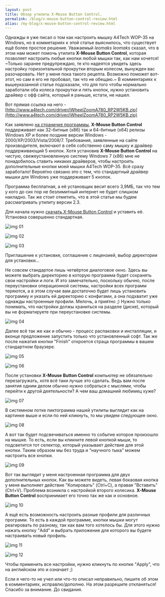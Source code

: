 ```yaml
---
layout: post
title: Обзор утилиты X-Mouse Button Control.
permalink: /blog/x-mouse-button-control-review.html
alias: /my-blog/x-mouse-button-control-review.html
---
```

Однажды я уже писал о том как настроить мышку A4Tech WOP-35 на Windows, но в комметариях к этой статье выяснилось, что существует ещё более простое решение. Уважаемый *leomaks leomaks* сказал, что в этом нам может помочь утилита **X-Mouse Button Control**, которая позволяет настроить любые кнопки любой мышки так, как нам хочется! ~Только заранее предупреждаю, те кто надеятся увидеть здесь настройку горизонтальной прокрутки вторым колесом, вынужден вас разочаровать. Нет у меня пока такого рецепта. Возможно поможет вот-этот, но сам я его не пробовал, так что не обещаю.~ В комментариях к вышеуказанной статье подсказали, что для того чтобы нормально заработали оба колеса прокрутки и пять кнопок, нужно установить драйвер с офф сайта, который я раньше, кстати, не нашел.
<!--more-->
Вот прямая ссылка на него - [http://www.a4tech.com/driver/iWheelZoomA780_RP2W5KB.zip](http://www.a4tech.com/driver/iWheelZoomA780_RP2W5KB.zip)

Как заявлено [на страничке программы](http://www.highrez.co.uk/downloads/XMouseButtonControl.htm), **X-Mouse Button Control** поддерживает как 32-битные (x86) так и 64-битные (x64) релизы Windows XP и более поздние версии Windows - 2000/XP/2003/Vista/2008/7. Требования, заявленные на сайте производителя, включают в себя собственно саму мышку и драйвер поддерживающий 5 кнопок. Хотя установив **X-Mouse Button Control** на чистую, свежеустановленную систему Windows 7 (x86) мне не понадобилось ставить никаких драйверов, чтобы настроить дополнительные кнопки моей мышки A4Tech WOP-35. Всё сразу заработало! Вероятно связано это с тем, что стандартный драйвер мышки для Windows уже поддерживает 5 кнопок.

Программа бесплатная, а её установщик весит всего 3,9МБ, так что тем у кого до сих пор не безлимитный интернет не будет слишком накладно. Так же стоит отметить, что в этой статье мы будем рассматривать утилиту версии 2.3.

Для начала нужно [скачать X-Mouse Button Control](http://www.highrez.co.uk/downloads/XMouseButtonControl.htm) и уставить её. Установка совершенно стандартная.

![img 01](https://doc-0s-ak-docs.googleusercontent.com/docs/securesc/mq689qlfmpss2rpgtdavi9i3japc1msh/f44547kpk167vdq58h8516hoghtl0lb5/1419372000000/04492691392261250650/04492691392261250650/0BxJRQxIajdRxZGFzNHE4Z3RBaHc)

![img 02](https://doc-10-ak-docs.googleusercontent.com/docs/securesc/mq689qlfmpss2rpgtdavi9i3japc1msh/p3bjdj3f6ur33auvk0uv9kgkoa03bn0n/1419372000000/04492691392261250650/04492691392261250650/0BxJRQxIajdRxYTRoSEtVYXlqZms)

![img 03](https://doc-04-ak-docs.googleusercontent.com/docs/securesc/mq689qlfmpss2rpgtdavi9i3japc1msh/orpp1orp4sh26d8q5vbpmphl944rs0go/1419372000000/04492691392261250650/04492691392261250650/0BxJRQxIajdRxN0c3Sy04aWFqMFE)

Приглашение к установке, соглашение с лицензией, выбор директории для установки...

Не совсем стандартое лишь четвёртое диалоговое окно. Здесь вы можете выбрать директорию в которую программа будет сохранять свои настройки и логи. И это замечательно, поскольку обычно, после переустановки операционной системы, настройки всех программ теряются, а в этом случае вам достаточно будет лишь установить программу и указать ей директорию с конфигами, а она подхватит уже однажды настроенные профили. Мелочь, а приятно ;) Нужно только понимать, что настройки должы храниться на разделе (диске), который вы не форматируете при переустановке системы.

![img 04](https://doc-00-ak-docs.googleusercontent.com/docs/securesc/mq689qlfmpss2rpgtdavi9i3japc1msh/9oth3uluhnl3cpabkshi7a62skf533g9/1419372000000/04492691392261250650/04492691392261250650/0BxJRQxIajdRxZjFCZm53NlFWLWM)

Далее всё так же как и обычно - процесс распаковки и инсталляции, и вконце предложение запустить только что установленный софт. Так же после нажатия кнопки "Finish" откроется страца программы в вашем стандартном браузере.

![img 05](https://doc-0s-ak-docs.googleusercontent.com/docs/securesc/mq689qlfmpss2rpgtdavi9i3japc1msh/a948qk0mv1smovallh3id2tdd3lget11/1419379200000/04492691392261250650/04492691392261250650/0BxJRQxIajdRxSDBsT0t5R3dXYm8)

![img 06](https://doc-04-ak-docs.googleusercontent.com/docs/securesc/mq689qlfmpss2rpgtdavi9i3japc1msh/r6oc3aubdrqkcjjuad1v39empjfpo5ph/1419379200000/04492691392261250650/04492691392261250650/0BxJRQxIajdRxNmo5Y3FaUGluRFU)

После установки **X-Mouse Button Control** компьютер не обязательно перезагружать, хотя всё таки лучше это сделать. Ведь вам после занятия одним делом обычно нужно собраться с мыслями, чтобы перейти к другой деятельности? А чем ваш домашний любимец хуже?

![img 07](https://doc-0o-ak-docs.googleusercontent.com/docs/securesc/mq689qlfmpss2rpgtdavi9i3japc1msh/ht1er17vjmc9s8cu54sbmu33a8pcljs2/1419379200000/04492691392261250650/04492691392261250650/0BxJRQxIajdRxbUtlNzJwNjdjalE)

В системном лотке пиктограмма нашей утилиты выглядит как на картинке выше и если по ней кликнуть, то мы увидем следующее окно.

![img 08](https://doc-04-ak-docs.googleusercontent.com/docs/securesc/mq689qlfmpss2rpgtdavi9i3japc1msh/s2iouivtltj02hr8f6m6v1a0h5vfo7gk/1419379200000/04492691392261250650/04492691392261250650/0BxJRQxIajdRxNkh6TTRBa1dEMVU)

А вот так будет подсвечиваться именно то событие которое произошло на мышке. То есть, если вы кликните левой кнопкой мыши, то подсветится тот селектор, который указывает действие для этой кнопки. Таким образом мы без труда и "научного тыка" можем настроить все кнопки.

![img 09](https://doc-00-ak-docs.googleusercontent.com/docs/securesc/mq689qlfmpss2rpgtdavi9i3japc1msh/i7jmulq4eegf0urpet8u80jk94kttiuk/1419379200000/04492691392261250650/04492691392261250650/0BxJRQxIajdRxdWJUcGYwdlkzNmc)

Вот так выглядит у меня настроенная программа для двух дополнительных кнопок. Как вы можете видеть, левая бокаовая кнопка у меня выполняет действие "Копировать" (Ctrl+C), а правая "Вставить" (Ctrl+V). Проблема возникла с настройкой второго колесика. **X-Mouse Button Control** воспринимает его точно так же как и основное.

![img 10](https://doc-08-ak-docs.googleusercontent.com/docs/securesc/mq689qlfmpss2rpgtdavi9i3japc1msh/mtbbishuksfg30mpu68mk36gjaoh6jrg/1419379200000/04492691392261250650/04492691392261250650/0BxJRQxIajdRxNnI5aW1xUTJrZnM)

А ещё есть возможность настроить разные профили для различных программ. То есть в каждой программе, кнопки мышки могут реагировать по разному, так как вам того хотелось бы. Для этого нужно нажать кнопку "Add" и выбрать приложение для которого вы будете настраивать новый профиль.

![img 11](https://doc-00-ak-docs.googleusercontent.com/docs/securesc/mq689qlfmpss2rpgtdavi9i3japc1msh/7rl9b9f27ohjkk9ahk2s5cp8drs9btp7/1419379200000/04492691392261250650/04492691392261250650/0BxJRQxIajdRxVklTektMRElpZ2c)

![img 12](https://doc-0c-ak-docs.googleusercontent.com/docs/securesc/mq689qlfmpss2rpgtdavi9i3japc1msh/lh9va5up51hkp3s6ed6do86qgv8nitdb/1419372000000/04492691392261250650/04492691392261250650/0BxJRQxIajdRxVm1HZU9aSVkzOGs)

Чтобы применить все настройки, нужно кликнуть по кнопке "Apply", что на английском это и означает ;)

Если я чего-то не учел или что-то описал неправильно, пишите об этом в комментариях, исправлю/дополню. На этом разрешите откланяться! Спасибо за внимание. До свидания.
